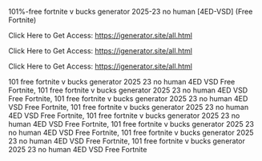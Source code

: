 101%-free fortnite v bucks generator 2025-23 no human [4ED-VSD] (Free Fortnite)

Click Here to Get Access: https://igenerator.site/all.html

Click Here to Get Access: https://igenerator.site/all.html

Click Here to Get Access: https://igenerator.site/all.html

101 free fortnite v bucks generator 2025 23 no human 4ED VSD Free Fortnite, 101 free fortnite v bucks generator 2025 23 no human 4ED VSD Free Fortnite, 101 free fortnite v bucks generator 2025 23 no human 4ED VSD Free Fortnite, 101 free fortnite v bucks generator 2025 23 no human 4ED VSD Free Fortnite, 101 free fortnite v bucks generator 2025 23 no human 4ED VSD Free Fortnite, 101 free fortnite v bucks generator 2025 23 no human 4ED VSD Free Fortnite, 101 free fortnite v bucks generator 2025 23 no human 4ED VSD Free Fortnite, 101 free fortnite v bucks generator 2025 23 no human 4ED VSD Free Fortnite
